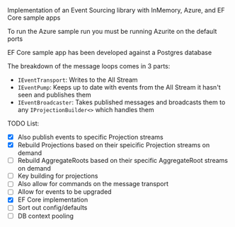 Implementation of an Event Sourcing library with InMemory, Azure, and EF Core sample apps

To run the Azure sample run you must be running Azurite on the default ports

EF Core sample app has been developed against a Postgres database

The breakdown of the message loops comes in 3 parts:
- `IEventTransport`: Writes to the All Stream
- `IEventPump`: Keeps up to date with events from the All Stream it hasn't seen and publishes them
- `IEventBroadcaster`: Takes published messages and broadcasts them to any `IProjectionBuilder<>` which handles them

TODO List:
- [x] Also publish events to specific Projection streams
- [x] Rebuild Projections based on their speicific Projection streams on demand
- [ ] Rebuild AggregateRoots based on their specific AggregateRoot streams on demand
- [ ] Key building for projections
- [ ] Also allow for commands on the message transport
- [ ] Allow for events to be upgraded
- [x] EF Core implementation
- [ ] Sort out config/defaults
- [ ] DB context pooling
